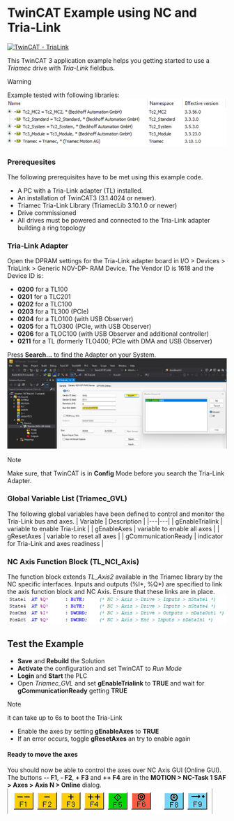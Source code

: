 # TwinCAT Example using NC and Tria-Link
[![TwinCAT - TriaLink](https://img.shields.io/static/v1?label=TwinCAT&message=Tria-Link&color=b51839)](https://www.triamec.com/de/beckhoff-tam-integration-tria-link.html)

This TwinCAT 3 application example helps you getting started to use a *Triamec* drive with *Tria-Link* fieldbus.
> [!WARNING]
> Example tested with following libraries:
> ![Library](./doc/Library.png)

### Prerequesites
The following prerequisites have to be met using this example code.
- A PC with a Tria-Link adapter (TL) installed.
- An installation of TwinCAT3 (3.1.4024 or newer).
- Triamec Tria-Link Library (TriamecLib 3.10.1.0 or newer)
- Drive commissioned
- All drives must be powered and connected to the Tria-Link adapter building a ring topology

### Tria-Link Adapter
Open the DPRAM settings for the Tria-Link adapter board in I/O > Devices > TriaLink > Generic NOV-DP-
RAM Device. The Vendor ID is 1618 and the Device ID is:
- **0200** for a TL100
- **0201** for a TLC201
- **0202** for a TLC100
- **0203** for a TL300 (PCIe)
- **0204** for a TLO100 (with USB Observer)
- **0205** for a TLO300 (PCIe, with USB Observer)
- **0206** for a TLOC100 (with USB Observer and additional controller)
- **0211** for a TL (formerly TLO400; PCIe with DMA and USB Observer)

Press **Search...** to find the Adapter on your System.
![Tria-Link Adapter](./doc/TriaLink.png)

> [!NOTE]
> Make sure, that TwinCAT is in **Config** Mode before you search the Tria-Link Adapter.

### Global Variable List (Triamec_GVL)
The following global variables have been defined to control and monitor the Tria-Link bus and axes.
| Variable | Description |
|---|---|
| gEnableTrialink | variable to enable Tria-Link |
| gEnableAxes | variable to enable all axes |
| gResetAxes | variable to reset all axes |
| gCommunicationReady | indicator for Tria-Link and axes readiness |

### NC Axis Function Block (TL_NCI_Axis)
The function block extends *TL_Axis2* available in the Triamec library by the NC specific interfaces.
Inputs and outputs (%I*, %Q*) are specified to link the axis function block and NC Axis. Ensure that these links are in place.
![Mapping](./doc/Mapping.png)

## Test the Example
- **Save** and **Rebuild** the Solution
- **Activate** the configuration and set TwinCAT to *Run Mode*
- **Login** and **Start** the PLC
- Open *Triamec_GVL* and set **gEnableTrialink** to **TRUE** and wait for **gCommunicationReady** getting **TRUE**
> [!NOTE]
> it can take up to 6s to boot the Tria-Link
- Enable the axes by setting **gEnableAxes** to **TRUE**
- If an error occurs, toggle **gResetAxes** an try to enable again

#### Ready to move the axes
You should now be able to control the axes over NC Axis GUI (Online GUI).
The buttons **-- F1**, **- F2**, **+ F3** and **++ F4** are in the **MOTION > NC-Task 1 SAF > Axes > Axis N > Online** dialog.
![Online Dialog](./doc/OnlineDialog.png)



